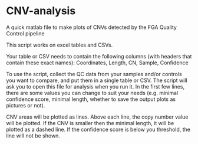 # CNV-analysis

A quick matlab file to make plots of CNVs detected by the FGA Quality Control pipeline

This script works on excel tables and CSVs.

Your table or CSV needs to contain the following columns (with headers that contain these exact names):
Coordinates, Length, CN, Sample, Confidence

To use the script, collect the QC data from your samples and/or controls you want to compare, and put them in a single table or CSV. The script will ask you to open this file for analysis when you run it.
In the first few lines, there are some values you can change to suit your needs (e.g. minimal confidence score, minimal length, whether to save the output plots as pictures or not).

CNV areas will be plotted as lines. Above each line, the copy number value will be plotted.
If the CNV is smaller then the minimal length, it will be plotted as a dashed line.
If the confidence score is below you threshold, the line will not be shown.
